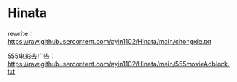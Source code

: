 # Hinata
rewrite：https://raw.githubusercontent.com/ayin1102/Hinata/main/chongxie.txt

555电影去广告：https://raw.githubusercontent.com/ayin1102/Hinata/main/555movieAdblock.txt
